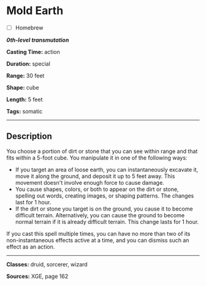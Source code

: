 # Mold Earth

- [ ] Homebrew

***0th-level transmutation***

**Casting Time:** action

**Duration:** special

**Range:** 30 feet

**Shape:** cube

**Length:** 5 feet

**Tags:** somatic

---

## Description
You choose a portion of dirt or stone that you can see within range and that fits within a 5-foot cube.
You manipulate it in one of the following ways:
- If you target an area of loose earth, you can instantaneously excavate it, move it along the ground, and deposit it up to 5 feet away.
	This movement doesn't involve enough force to cause damage.
- You cause shapes, colors, or both to appear on the dirt or stone, spelling out words, creating images, or shaping patterns.
	The changes last for 1 hour.
- If the dirt or stone you target is on the ground, you cause it to become difficult terrain.
	Alternatively, you can cause the ground to become normal terrain if it is already difficult terrain.
	This change lasts for 1 hour.

If you cast this spell multiple times, you can have no more than two of its non-instantaneous effects active at a time, and you can dismiss such an effect as an action.

---

**Classes:** druid, sorcerer, wizard

**Sources:** XGE, page 162
